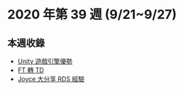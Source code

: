 # 2020 年第 39 週 (9/21~9/27)

## 本週收錄

- [Unity 遊戲引擎優勢](./unity-advantages.md)
- [FT 轉 TD](./ft-to-td.md)
- [Joyce 大分享 RDS 經驗](./joyce-share-rds.md)
